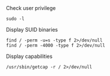 ##
Check user privilege
```
sudo -l
```
Display SUID binaries
```
find / -perm -u=s -type f 2>/dev/null
find / -perm -4000 -type f 2>/dev/null
```
Display capabilities
```
/usr/sbin/getcap -r / 2>/dev/null
```